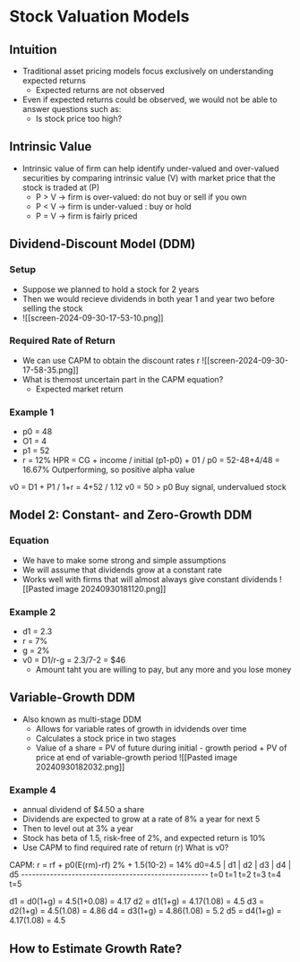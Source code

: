 # Stock Valuation Models
## Intuition
- Traditional asset pricing models focus exclusively on understanding expected returns
	- Expected returns are not observed
- Even if expected returns could be observed, we would not be able to answer questions such as:
	- Is stock price too high?
## Intrinsic Value
- Intrinsic value of firm can help identify under-valued and over-valued securities by comparing intrinsic value (V) with market price that the stock is traded at (P)
	- P > V -> firm is over-valued: do not buy or sell if you own
	- P \< V -> firm is under-valued : buy or hold
	- P = V -> firm is fairly priced
## Dividend-Discount Model (DDM)
### Setup
- Suppose we planned to hold a stock for 2 years
- Then we would recieve dividends in both year 1 and year two before selling the stock
- ![[screen-2024-09-30-17-53-10.png]]
### Required Rate of Return
- We can use CAPM to obtain the discount rates r
![[screen-2024-09-30-17-58-35.png]]
- What is themost uncertain part in the CAPM equation?
	- Expected market return
### Example 1
- p0 = 48
- O1 = 4
- p1 = 52
- r = 12%
HPR = CG + income / initial
(p1-p0) + 01 / p0
= 52-48+4/48
= 16.67%
Outperforming, so positive alpha value

v0 = D1 + P1 / 1+r
= 4+52 / 1.12
v0 = 50 > p0
Buy signal, undervalued stock

## Model 2: Constant- and Zero-Growth DDM
### Equation
- We have to make some strong and simple assumptions
- We will assume that dividends grow at a constant rate
- Works well with firms that will almost always give constant dividends
![[Pasted image 20240930181120.png]]
### Example 2
- d1 = 2.3
- r = 7%
- g = 2%
- v0 = D1/r-g = 2.3/7-2 = $46
	- Amount taht you are willing to pay, but any more and you lose money
## Variable-Growth DDM
- Also known as multi-stage DDM
	- Allows for variable rates of growth in idvidends over time
	- Calculates a stock price in two stages
	- Value of a share = PV of future during initial - growth period + PV of price at end of variable-growth period
![[Pasted image 20240930182032.png]]

### Example 4
- annual dividend of $4.50 a share
- Dividends are expected to grow at a rate of 8% a year for next 5
- Then to level out at 3% a year
- Stock has beta of 1.5, risk-free of 2%, and expected return is 10%
- Use CAPM to find required rate of return (r)
What is v0?

CAPM: r = rf + p0(E(rm)-rf)
2% + 1.5(10-2) = 14%
d0=4.5 | d1    | d2       |  d3       |  d4     | d5
\----------------------------------------------------
t=0       t=1      t=2        t=3        t=4        t=5

d1 = d0(1+g) = 4.5(1+0.08) = 4.17
d2 = d1(1+g) = 4.17(1.08) = 4.5
d3 = d2(1+g) = 4.5(1.08) = 4.86
d4 = d3(1+g) = 4.86(1.08) = 5.2
d5 = d4(1+g) = 4.17(1.08) = 4.5

## How to Estimate Growth Rate?

